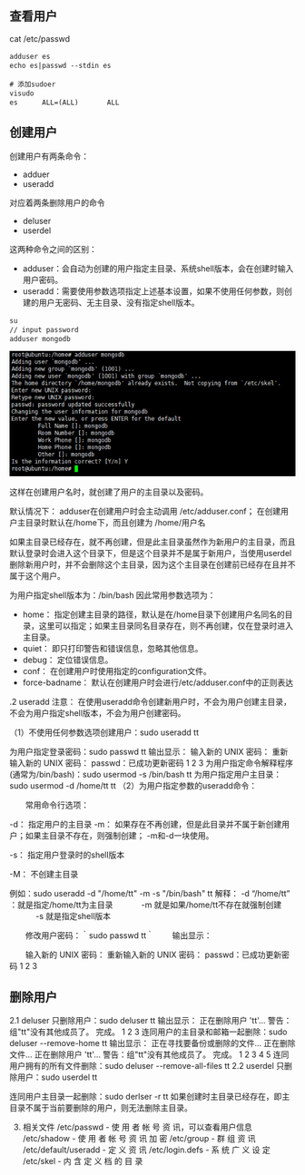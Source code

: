 ## 查看用户
cat /etc/passwd

```text
adduser es
echo es|passwd --stdin es

# 添加sudoer
visudo
es      ALL=(ALL)       ALL

```

## 创建用户
创建用户有两条命令：
- adduer
- useradd

对应着两条删除用户的命令
- deluser
- userdel
 
这两种命令之间的区别： 
- adduser：会自动为创建的用户指定主目录、系统shell版本，会在创建时输入用户密码。 
- useradd：需要使用参数选项指定上述基本设置，如果不使用任何参数，则创建的用户无密码、无主目录、没有指定shell版本。

```
su
// input password
adduser mongodb
```
![](ubuntu/images/adduser.png)

这样在创建用户名时，就创建了用户的主目录以及密码。

默认情况下： 
adduser在创建用户时会主动调用 /etc/adduser.conf； 
在创建用户主目录时默认在/home下，而且创建为 /home/用户名

如果主目录已经存在，就不再创建，但是此主目录虽然作为新用户的主目录，而且默认登录时会进入这个目录下，但是这个目录并不是属于新用户，当使用userdel删除新用户时，并不会删除这个主目录，因为这个主目录在创建前已经存在且并不属于这个用户。

为用户指定shell版本为：/bin/bash 
因此常用参数选项为：

- home： 指定创建主目录的路径，默认是在/home目录下创建用户名同名的目录，这里可以指定；如果主目录同名目录存在，则不再创建，仅在登录时进入主目录。
- quiet： 即只打印警告和错误信息，忽略其他信息。
- debug： 定位错误信息。
- conf： 在创建用户时使用指定的configuration文件。
- force-badname： 默认在创建用户时会进行/etc/adduser.conf中的正则表达


.2 useradd
注意： 在使用useradd命令创建新用户时，不会为用户创建主目录，不会为用户指定shell版本，不会为用户创建密码。

（1）不使用任何参数选项创建用户：sudo useradd tt

为用户指定登录密码：sudo passwd tt 
输出显示：
输入新的 UNIX 密码： 
重新输入新的 UNIX 密码： 
passwd：已成功更新密码
1
2
3
为用户指定命令解释程序(通常为/bin/bash)：sudo usermod -s /bin/bash tt
为用户指定用户主目录：sudo usermod -d /home/tt tt
（2）为用户指定参数的useradd命令：

　　常用命令行选项：

-d： 指定用户的主目录
-m： 如果存在不再创建，但是此目录并不属于新创建用户；如果主目录不存在，则强制创建； -m和-d一块使用。

-s： 指定用户登录时的shell版本

-M： 不创建主目录

例如：sudo useradd -d "/home/tt" -m -s "/bin/bash" tt 
解释： -d “/home/tt” ：就是指定/home/tt为主目录 
　　　 -m 就是如果/home/tt不存在就强制创建 
　　　 -s 就是指定shell版本

　　修改用户密码：｀sudo passwd tt｀ 
　　输出显示：

　　输入新的 UNIX 密码： 
   重新输入新的 UNIX 密码： 
   passwd：已成功更新密码
1
2
3
## 删除用户
2.1 deluser
只删除用户：sudo deluser tt 
输出显示：
正在删除用户 'tt'...
警告：组"tt"没有其他成员了。
完成。
1
2
3
连同用户的主目录和邮箱一起删除：sudo deluser --remove-home tt 
输出显示：
正在寻找要备份或删除的文件...
正在删除文件...
正在删除用户 'tt'...
警告：组"tt"没有其他成员了。
完成。
1
2
3
4
5
连同用户拥有的所有文件删除：sudo deluser --remove-all-files tt
2.2 userdel
只删除用户：sudo userdel tt

连同用户主目录一起删除：sudo derlser -r tt 
如果创建时主目录已经存在，即主目录不属于当前要删除的用户，则无法删除主目录。

3. 相关文件
/etc/passwd - 使 用 者 帐 号 资 讯，可以查看用户信息
/etc/shadow - 使 用 者 帐 号 资 讯 加 密
/etc/group - 群 组 资 讯
/etc/default/useradd - 定 义 资 讯
/etc/login.defs - 系 统 广 义 设 定
/etc/skel - 内 含 定 义 档 的 目 录


